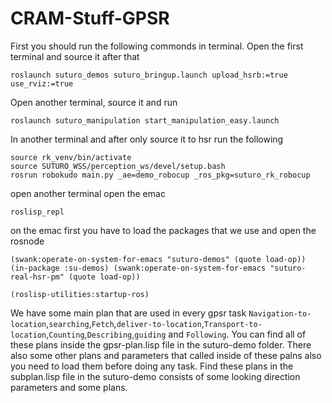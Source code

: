 # CRAM-Stuff-GPSR

First you should run the following commonds in terminal.
Open the first terminal and source it after that
  ```
  roslaunch suturo_demos suturo_bringup.launch upload_hsrb:=true use_rviz:=true
  ``` 

Open another terminal, source it and run
  ```
  roslaunch suturo_manipulation start_manipulation_easy.launch
  ``` 
In another terminal and after only source it to hsr run the following

  ```
  source rk_venv/bin/activate
  source SUTURO_WSS/perception_ws/devel/setup.bash 
  rosrun robokudo main.py _ae=demo_robocup _ros_pkg=suturo_rk_robocup
  ``` 
open another terminal open the emac
  ```
  roslisp_repl
  ```

on the emac first you have to load the packages that we use and open the rosnode

```
(swank:operate-on-system-for-emacs "suturo-demos" (quote load-op)) (in-package :su-demos) (swank:operate-on-system-for-emacs "suturo-real-hsr-pm" (quote load-op))

(roslisp-utilities:startup-ros)
```

We have some main plan that are used in every gpsr task `Navigation-to-location`,`searching`,`Fetch`,`deliver-to-location`,`Transport-to-location`,`Counting`,`Describing`,`guiding` and `Following`. You can find all of these plans inside the gpsr-plan.lisp file in the suturo-demo folder. There also some other plans and parameters that called inside of these palns also you need to load them before doing any task. Find these plans in the subplan.lisp file in the suturo-demo consists of some looking direction parameters and some plans. 
